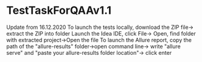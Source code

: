 # TestTaskForQAAv1.1
Update from 16.12.2020
To launch the tests locally, download the ZIP file-> extract the ZIP into folder
Launch the Idea IDE, click File-> Open, find folder with extracted project->Open the file
To launch the Allure report, copy the path of the "allure-results" folder->open command line-> write "allure serve" and "paste your allure-results folder location"-> click enter 
